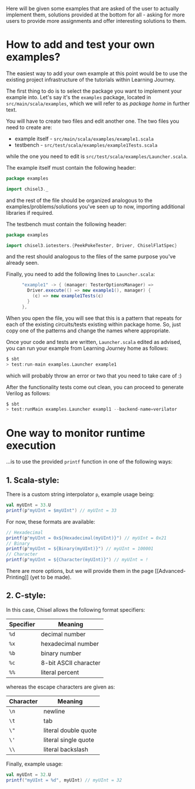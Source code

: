 Here will be given some examples that are asked of the user to actually implement them, solutions provided at the bottom for all - asking for more users to provide more assignments and offer interesting solutions to them.

# How to add and test your own examples?

The easiest way to add your own example at this point would be to use the existing project infrastructure of the tutorials within Learning Journey.

The first thing to do is to select the package you want to implement your example into. Let's say it's the `examples` package, located in `src/main/scala/examples`, which we will refer to as _package home_ in further text.

You will have to create two files and edit another one. The two files you need to create are:

* example itself - `src/main/scala/examples/example1.scala`
* testbench - `src/test/scala/examples/example1Tests.scala`

while the one you need to edit is `src/test/scala/examples/Launcher.scala`.

The example itself must contain the following header:

```scala 
package examples

import chisel3._
```

and the rest of the file should be organized analogous to the examples/problems/solutions you've seen up to now, importing additional libraries if required.

The testbench must contain the following header:

```scala
package examples

import chisel3.iotesters.{PeekPokeTester, Driver, ChiselFlatSpec}
```

and the rest should analogous to the files of the same purpose you've already seen.

Finally, you need to add the following lines to `Launcher.scala`:

```scala
      "example1" -> { (manager: TesterOptionsManager) =>
        Driver.execute(() => new example1(), manager) {
          (c) => new example1Tests(c)
        }
      },
```

When you open the file, you will see that this is a pattern that repeats for each of the existing circuits/tests existing within package home. So, just copy one of the patterns and change the names where appropriate.

Once your code and tests are written, `Launcher.scala` edited as advised, you can run your example from Learning Journey home as follows:

```scala
$ sbt
> test:run-main examples.Launcher example1
```

which will probably throw an error or two that you need to take care of :)

After the functionality tests come out clean, you can proceed to generate Verilog as follows:

```scala
$ sbt
> test:runMain examples.Launcher exampl1 --backend-name=verilator
```
# One way to monitor runtime execution

...is to use the provided `printf` function in one of the following ways:

## 1. Scala-style: 

There is a custom string interpolator `p`, example usage being:

```scala
val myUInt = 33.U
printf(p"myUInt = $myUInt") // myUInt = 33
```

For now, these formats are available:

```scala
// Hexadecimal
printf(p"myUInt = 0x${Hexadecimal(myUInt)}") // myUInt = 0x21
// Binary
printf(p"myUInt = ${Binary(myUInt)}") // myUInt = 100001
// Character
printf(p"myUInt = ${Character(myUInt)}") // myUInt = !
```

There are more options, but we will provide them in the page [[Advanced-Printing]] (yet to be made).

## 2. C-style:

In this case, Chisel allows the following format specifiers:

|Specifier|Meaning|
|---|---|
|`%d`|decimal number|
|`%x`|hexadecimal number
|`%b`|binary number|
|`%c`|8-bit ASCII character|
|`%%`|literal percent|

whereas the escape characters are given as:

|Character|Meaning|
|---|---|
|`\n`|newline|
|`\t`|tab|
|`\"`|literal double quote|
|`\'`|literal single quote|
|`\\`|literal backslash|

Finally, example usage:

```scala
val myUInt = 32.U
printf("myUInt = %d", myUInt) // myUInt = 32
```